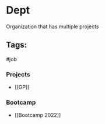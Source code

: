 # Dept
Organization that has multiple projects

## Tags:
#job

### Projects
- [[GP]]

### Bootcamp
- [[Bootcamp 2022]]